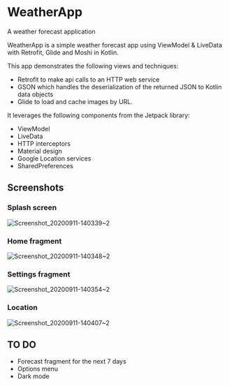 # WeatherApp
A weather forecast application

WeatherApp is a simple weather forecast app using ViewModel & LiveData with Retrofit, Glide and Moshi in Kotlin.

This app demonstrates the following views and techniques:

* Retrofit to make api calls to an HTTP web service
* GSON which handles the deserialization of the returned JSON to Kotlin data objects
* Glide to load and cache images by URL.
 

It leverages the following components from the Jetpack library:

* ViewModel
* LiveData
* HTTP interceptors
* Material design
* Google Location services
* SharedPreferences

## Screenshots
### Splash screen
![Screenshot_20200911-140339~2](https://user-images.githubusercontent.com/59525449/92932261-ebd85c00-f444-11ea-9735-7b6871b02e72.png)

### Home fragment
![Screenshot_20200911-140348~2](https://user-images.githubusercontent.com/59525449/92932269-f0047980-f444-11ea-93ae-81e698e2f1ed.png)

### Settings fragment
![Screenshot_20200911-140354~2](https://user-images.githubusercontent.com/59525449/92932277-f4309700-f444-11ea-9261-c9ab8a83a534.png)

### Location
![Screenshot_20200911-140407~2](https://user-images.githubusercontent.com/59525449/92932290-fa267800-f444-11ea-9409-d36eb18e2c93.png)




## TO DO
* Forecast fragment for the next 7 days
* Options menu
* Dark mode 
